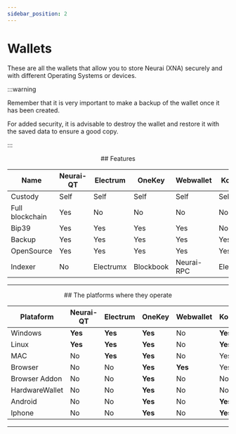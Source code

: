 ```yaml
---
sidebar_position: 2
---
```


# Wallets
These are all the wallets that allow you to store Neurai (XNA) securely and with different Operating Systems or devices.

:::warning

Remember that it is very important to make a backup of the wallet once it has been created. 

For added security, it is advisable to destroy the wallet and restore it with the saved data to ensure a good copy.

:::



<center> 
## Features 
</center>

| Name              | Neurai-QT   | Electrum         |  OneKey       | Webwallet  | Komodo     | Vidulum    | 
| ---               | ---         | ---              |   ---         |   ---      |   ---      |   ---      |
| Custody           | Self        | Self             | Self          | Self       | Self       |  Partial   |
| Full blockchain   | Yes         | No               | No            | No         | No         | No         |
| Bip39             | Yes         | Yes              | Yes           | Yes        | No         | No         |
| Backup            | Yes         | Yes              | Yes           | Yes        | Yes        | Yes        |
| OpenSource        | Yes         | Yes              | Yes           | Yes        | Yes        | No         |
| Indexer           | No          | Electrumx        | Blockbook     | Neurai-RPC | Electrumx  | Blockbook  |

---

<center>
## The platforms where they operate
</center>

| Plataform         | Neurai-QT   | Electrum         |  OneKey       | Webwallet  | Komodo     | Vidulum    | 
| ---               | ---         | ---              |   ---         |   ---      |   ---      |   ---      |
| Windows           | **Yes**         | **Yes**              | **Yes**           | No         | **Yes**        | **Yes**        |
| Linux             | **Yes**         | **Yes**              | **Yes**           | No         | **Yes**        | No         |
| MAC               | No          | **Yes**              | **Yes**           | No         | Yes        | No         |
| Browser           | No          | No               | **Yes**           | **Yes**        | Yes        | **Yes**        |
| Browser Addon     | No          | No               | **Yes**           | No         | No         | No         |
| HardwareWallet    | No          | No               | **Yes**           | No         | No         | No         |
| Android           | No          | No               | **Yes**           | No         | **Yes**        | **Yes**        |
| Iphone            | No          | No               | **Yes**           | No         | **Yes**        | **Yes**        |

---


